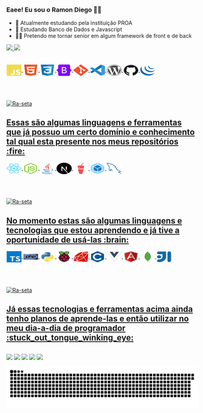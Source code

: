 ### Eaee! Eu sou o Ramon Diego 🤵🏾 

- 🔭  Atualmente estudando pela instituição PROA
- 🌱  Estudando Banco de Dados e Javascript
- 🏃‍♂️ Pretendo me tornar senior em algum framework de front e de back

 <div>
  <a href="https://github.com/RamoDiego00">
  <img height="180em" src="https://github-readme-stats.vercel.app/api?username=RamonDiego00&show_icons=true&theme=midnight-purple&include_all_commits=true&count_private=true"/>

  <img height="180em" src="https://github-readme-stats.vercel.app/api/top-langs/?username=RamonDiego00&layout=compact&langs_count=7&theme=midnight-purple"/>
</div>
 
<!-- [![willianrod's wakatime stats](https://github-readme-stats.vercel.app/api/wakatime?username=RamonDiego00)](https://github.com/anuraghazra/github-readme-stats) -->


<div style="display: inline_block"><br>
<div style="display: inline_block"><br>
 
  <img align="center" alt="Ra-Js" height="30" width="40" src="https://raw.githubusercontent.com/devicons/devicon/master/icons/javascript/javascript-plain.svg"> 
  <img align="center" alt="Ra-HTML" height="30" width="40" src="https://raw.githubusercontent.com/devicons/devicon/master/icons/html5/html5-original.svg">
  <img align="center" alt="Ra-CSS" height="30" width="40" src="https://raw.githubusercontent.com/devicons/devicon/master/icons/css3/css3-original.svg">
  <img align="center" alt="Ra-bootstrap" height="30" width="40" src="https://raw.githubusercontent.com/devicons/devicon/master/icons/bootstrap/bootstrap-original.svg">
  <img align="center" alt="Ra-git" height="30" width="40" src="https://raw.githubusercontent.com/devicons/devicon/master/icons/git/git-plain.svg">
  <img align="center" alt="Ra-vscode" height="30" width="40" src="https://raw.githubusercontent.com/devicons/devicon/master/icons/vscode/vscode-original.svg">
  <img align="center" alt="Ra-wordpress" height="30" width="40" src="https://raw.githubusercontent.com/devicons/devicon/master/icons/wordpress/wordpress-plain.svg">
  <img align="center" alt="Ra-github" height="30" width="40" src="https://raw.githubusercontent.com/devicons/devicon/master/icons/github/github-original.svg">
  <img align="center" alt="Ra-jquery" height="30" width="40" src="https://raw.githubusercontent.com/devicons/devicon/master/icons/jquery/jquery-original.svg">
  
 <br> <br>
 
  <img align="center" alt="Ra-seta" height="30" width="40" src="https://github.com/twbs/icons/blob/main/icons/arrow-up-circle-fill.svg"> 
 
  <h2>Essas são algumas linguagens e ferramentas que já possuo um certo domínio e conhecimento tal qual esta presente nos meus repositórios :fire:</h2>
 
  <img align="center" alt="Ra-React" height="30" width="40" src="https://raw.githubusercontent.com/devicons/devicon/master/icons/react/react-original.svg">  
  <img align="center" alt="Ra-node" height="30" width="40" src="https://raw.githubusercontent.com/devicons/devicon/master/icons/nodejs/nodejs-original.svg">
  <img align="center" alt="Ra-Java" height="30" width="40" src="https://raw.githubusercontent.com/devicons/devicon/master/icons/java/java-original.svg">
  <img align="center" alt="Ra-nextjs" height="30" width="40" src="https://raw.githubusercontent.com/devicons/devicon/master/icons/nextjs/nextjs-original.svg">
  <img align="center" alt="Ra-gulp" height="30" width="40" src="https://raw.githubusercontent.com/devicons/devicon/master/icons/gulp/gulp-plain.svg">
  <img align="center" alt="Ra-webpack" height="30" width="40" src="https://raw.githubusercontent.com/devicons/devicon/master/icons/webpack/webpack-original.svg">
  <img align="center" alt="Ra-mysql" height="30" width="40" src="https://raw.githubusercontent.com/devicons/devicon/master/icons/mysql/mysql-plain.svg">
 
 <br> <br>
 
 
  <img align="center" alt="Ra-seta" height="30" width="40" src="https://github.com/twbs/icons/blob/main/icons/arrow-up-circle-fill.svg"> 
 
  <h2>No momento estas são algumas linguagens e tecnologias que estou aprendendo e já tive a oportunidade de usá-las :brain:</h2>
 
  <img align="center" alt="Ra-Ts" height="30" width="40" src="https://raw.githubusercontent.com/devicons/devicon/master/icons/typescript/typescript-plain.svg"> 
  <img align="center" alt="Ra-php" height="30" width="40" src="https://raw.githubusercontent.com/devicons/devicon/master/icons/php/php-original.svg">
  <img align="center" alt="Ra-python" height="30" width="40" src="https://raw.githubusercontent.com/devicons/devicon/master/icons/python/python-original.svg">
  <img align="center" alt="Ra-raspberry" height="30" width="40" src="https://raw.githubusercontent.com/devicons/devicon/master/icons/raspberrypi/raspberrypi-original.svg">
  <img align="center" alt="Ra-Ruby" height="30" width="40" src="https://raw.githubusercontent.com/devicons/devicon/master/icons/ruby/ruby-plain.svg">
  <img align="center" alt="Ra-c##" height="30" width="40" src="https://raw.githubusercontent.com/devicons/devicon/master/icons/c/c-plain.svg">
  <img align="center" alt="Ra-vuejs" height="30" width="40" src="https://raw.githubusercontent.com/devicons/devicon/master/icons/vuejs/vuejs-plain.svg">
  <img align="center" alt="Ra-angular" height="30" width="40" src="https://raw.githubusercontent.com/devicons/devicon/master/icons/angularjs/angularjs-original.svg">
  <img align="center" alt="Ra-mongodb" height="30" width="40" src="https://raw.githubusercontent.com/devicons/devicon/master/icons/mongodb/mongodb-plain.svg">
  <img align="center" alt="Ra-intellij" height="30" width="40" src="https://raw.githubusercontent.com/devicons/devicon/master/icons/intellij/intellij-plain.svg">
 
 <br> <br>
 
  <img align="center" alt="Ra-seta" height="30" width="40" src="https://github.com/twbs/icons/blob/main/icons/arrow-up-circle-fill.svg"> 
 
  <h2>Já essas tecnologias e ferramentas acima ainda tenho planos de aprende-las e então utilizar no meu dia-a-dia de programador :stuck_out_tongue_winking_eye: </h2>
 
 

 
 
  
</div>
  
  ##
  
  <div> 
  <a href="https://api.whatsapp.com/send?phone=5511911516805&text=Estou%20a%20disposi%C3%A7%C3%A3o!"target="_blank"><img src=https://img.shields.io/badge/WhatsApp-25D366?style=for-the-badge&logo=whatsapp&logoColor=white></a>
  <a href="https://www.instagram.com/ramon_diego856/" target="_blank"><img src="https://img.shields.io/badge/-Instagram-%23E4405F?style=for-the-badge&logo=instagram&logoColor=white" target="_blank"></a>
 	<a href="https://t.me/Amnor_deigo
" target="_blank"><img src=https://img.shields.io/badge/Telegram-2CA5E0?style=for-the-badge&logo=telegram&logoColor=white></a>
  <a href = "mailto:contato@ramondiego856@gmail.com"><img src="https://img.shields.io/badge/-Gmail-%23333?style=for-the-badge&logo=gmail&logoColor=white" target="_blank"></a>
  <a href="https://www.linkedin.com/in/ramon-diego-dos-santos-ferreira-8772b11b9/" target="_blank"><img src="https://img.shields.io/badge/-LinkedIn-%230077B5?style=for-the-badge&logo=linkedin&logoColor=white" target="_blank"></a> 
 
  ![Snake animation](https://github.com/RamonDiego00/RamonDiego00/blob/output/github-contribution-grid-snake.svg)
   

 
</div>
